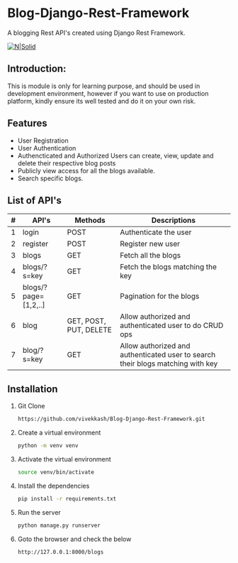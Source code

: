# Blog-Django-Rest-Framework
A blogging Rest API's created using Django Rest Framework.

[![N|Solid](https://www.django-rest-framework.org/img/logo.png)](https://www.django-rest-framework.org/)


## Introduction:
This is module is only for learning purpose, and should be used in development environment, however if you want to use on production platform, kindly ensure its well tested and do it on your own risk.


## Features

- User Registration
- User Authentication
- Authencticated and Authorized Users can create, view, update and delete their respective blog posts
- Publicly view access for all the blogs available.
- Search specific blogs.


## List of API's

| # | API's | Methods | Descriptions | 
|---|------------|---------|--------------| 
|1 | login | POST | Authenticate the user |
|2 | register | POST | Register new user |
|3 | blogs | GET | Fetch all the blogs |
|4 | blogs/?s=key | GET | Fetch the blogs matching the key |
|5 | blogs/?page=[1,2,..] | GET | Pagination for the blogs |
|6 | blog | GET, POST, PUT, DELETE | Allow authorized and authenticated user to do CRUD ops|
|7 | blog/?s=key | GET | Allow authorized and authenticated user to search their blogs matching with key|


## Installation

1. Git Clone 
    ```sh
    https://github.com/vivekkash/Blog-Django-Rest-Framework.git
    ```

2. Create a virtual environment
    ```sh 
    python -m venv venv 
    ```
    
3. Activate the virtual environment 
    ```sh
    source venv/bin/activate
    ```
  
4. Install the dependencies
    ```sh
    pip install -r requirements.txt
    ```
5. Run the server
    ```sh
    python manage.py runserver
    ```
6. Goto the browser and check the below
    ```sh
    http://127.0.0.1:8000/blogs
    ```
    

